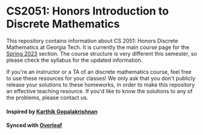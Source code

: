 # CS2051: Honors Introduction to Discrete Mathematics

This repository contains information about CS 2051: Honors Discrete Mathematics at Georgia Tech. It is currently the main course page for the [Spring 2023](sp23/) section. The course structure is very different this semester, so please check the syllabus for the updated information.

If you're an instructor or a TA of an discrete mathematics course, feel free to use these resources for your classes! We only ask that you don't publicly release your solutions to these homeworks, in order to make this repository an effective teaching resource. If you'd like to know the solutions to any of the problems, please contact us.

#### Inspired by [Karthik Gopalakrishnan](https://github.com/g-karthik/CS3511_AlgorithmsHonors)

#### Synced with [Overleaf](https://overleaf.com/)